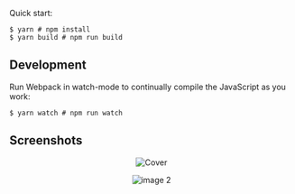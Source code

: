 Quick start:

```
$ yarn # npm install
$ yarn build # npm run build
````

## Development

Run Webpack in watch-mode to continually compile the JavaScript as you work:

```
$ yarn watch # npm run watch
```

## Screenshots

<p align="center">
  <img src="./1.png" alt="Cover"/>
</p>

<p align="center">
  <img src="./2.png" alt="image 2"/>
</p>